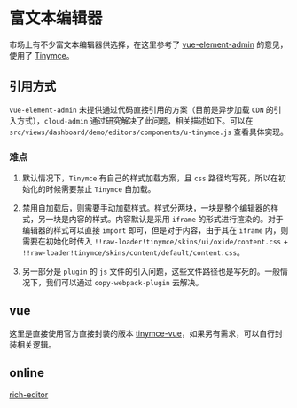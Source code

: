 # 富文本编辑器

市场上有不少富文本编辑器供选择，在这里参考了 [vue-element-admin](https://panjiachen.gitee.io/vue-element-admin-site/zh/feature/component/rich-editor.html) 的意见，使用了 [Tinymce](https://github.com/tinymce/tinymce)。

## 引用方式

`vue-element-admin` 未提供通过代码直接引用的方案（目前是异步加载 `CDN` 的引入方式），`cloud-admin` 通过研究解决了此问题，相关描述如下。可以在 `src/views/dashboard/demo/editors/components/u-tinymce.js` 查看具体实现。

### 难点

1. 默认情况下，`Tinymce` 有自己的样式加载方案，且 `css` 路径均写死，所以在初始化的时候需要禁止 `Tinymce` 自加载。

2. 禁用自加载后，则需要手动加载样式。样式分两块，一块是整个编辑器的样式，另一块是内容的样式。内容默认是采用 `iframe` 的形式进行渲染的。对于编辑器的样式可以直接 `import` 即可，但是对于内容，由于其在 `iframe` 内，则需要在初始化时传入 `!!raw-loader!tinymce/skins/ui/oxide/content.css` + `!!raw-loader!tinymce/skins/content/default/content.css`。

3. 另一部分是 `plugin` 的 `js` 文件的引入问题，这些文件路径也是写死的。一般情况下，我们可以通过 `copy-webpack-plugin` 去解决。

## vue

这里是直接使用官方直接封装的版本 [tinymce-vue](https://github.com/tinymce/tinymce-vue)，如果另有需求，可以自行封装相关逻辑。

## online

[rich-editor](https://vusion-templates.github.io/cloud-admin/#/editor/rich-editor)
